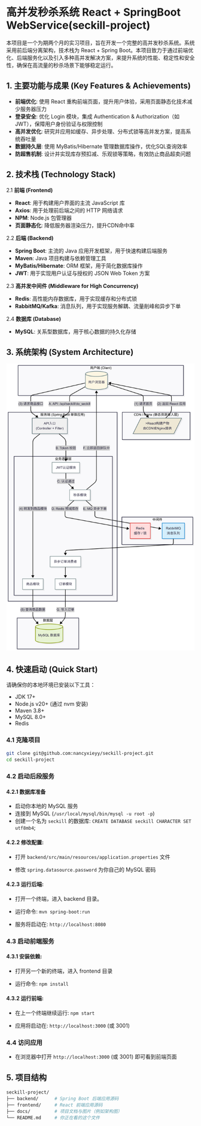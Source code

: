 # 高并发秒杀系统 React + SpringBoot WebService(seckill-project)

本项目是一个为期两个月的实习项目，旨在开发一个完整的高并发秒杀系统。系统采用前后端分离架构，技术栈为 React + Spring Boot。本项目致力于通过前端优化、后端服务化以及引入多种高并发解决方案，来提升系统的性能、稳定性和安全性，确保在高流量的秒杀场景下能够稳定运行。

## 1. 主要功能与成果 (Key Features & Achievements)

* **前端优化**: 使用 React 重构前端页面，提升用户体验，采用页面静态化技术减少服务器压力
* **登录安全**: 优化 Login 模块，集成 Authentication & Authorization（如JWT），保障用户身份验证与权限控制 
* **高并发优化**: 研究并应用如缓存、异步处理、分布式锁等高并发方案，提高系统吞吐量
* **数据持久层**: 使用 MyBatis/Hibernate 管理数据库操作，优化SQL查询效率
* **防超售机制**: 设计并实现库存预扣减、乐观锁等策略，有效防止商品超卖问题

## 2. 技术栈 (Technology Stack)

2.1 **前端 (Frontend)**
* **React**: 用于构建用户界面的主流 JavaScript 库
* **Axios**: 用于处理前后端之间的 HTTP 网络请求
* **NPM**: Node.js 包管理器
* **页面静态化**: 降低服务器渲染压力，提升CDN命中率

2.2 **后端 (Backend)**
* **Spring Boot**: 主流的 Java 应用开发框架，用于快速构建后端服务
* **Maven**: Java 项目构建与依赖管理工具
* **MyBatis/Hibernate**: ORM 框架，用于简化数据库操作
* **JWT**: 用于实现用户认证与授权的 JSON Web Token 方案

2.3 **高并发中间件 (Middleware for High Concurrency)**
* **Redis**: 高性能内存数据库，用于实现缓存和分布式锁
* **RabbitMQ/Kafka**: 消息队列，用于实现服务解耦、流量削峰和异步下单

2.4 **数据库 (Database)**
* **MySQL**: 关系型数据库，用于核心数据的持久化存储

## 3. 系统架构 (System Architecture)

![System Architecture Diagram](docs/images/architecture.png?v=2)

## 4. 快速启动 (Quick Start)

请确保你的本地环境已安装以下工具：
* JDK 17+
* Node.js v20+ (通过 nvm 安装)
* Maven 3.8+
* MySQL 8.0+
* Redis

### 4.1 克隆项目

```bash
git clone git@github.com:nancyxieyy/seckill-project.git
cd seckill-project
```

### 4.2 启动后段服务

#### 4.2.1 数据库准备

* 启动你本地的 MySQL 服务
* 连接到 MySQL (`/usr/local/mysql/bin/mysql -u root -p`)
* 创建一个名为 `seckill` 的数据库: `CREATE DATABASE seckill CHARACTER SET utf8mb4`;

#### 4.2.2 修改配置:

* 打开 `backend/src/main/resources/application.properties` 文件

* 修改 `spring.datasource.password` 为你自己的 MySQL 密码

#### 4.2.3 运行后端:

* 打开一个终端，进入 backend 目录。

* 运行命令: `mvn spring-boot:run`

* 服务将启动在: `http://localhost:8080`

### 4.3 启动前端服务

#### 4.3.1 安装依赖:

* 打开另一个新的终端，进入 frontend 目录

* 运行命令: `npm install`

#### 4.3.2 运行前端:

* 在上一个终端继续运行: `npm start`

* 应用将启动在: `http://localhost:3000` (或 3001)

### 4.4 访问应用

* 在浏览器中打开 `http://localhost:3000` (或 3001) 即可看到前端页面

## 5. 项目结构

```bash
seckill-project/
├── backend/      # Spring Boot 后端应用源码
├── frontend/     # React 前端应用源码
├── docs/         # 项目文档与图片（例如架构图）
└── README.md     # 你正在看的这个文件
```
